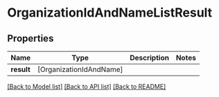 # OrganizationIdAndNameListResult

## Properties
Name | Type | Description | Notes
------------ | ------------- | ------------- | -------------
**result** | [OrganizationIdAndName] |  | 

[[Back to Model list]](../README.md#documentation-for-models) [[Back to API list]](../README.md#documentation-for-api-endpoints) [[Back to README]](../README.md)


